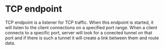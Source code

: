 # TCP endpoint

TCP endpoint is a listener for TCP traffic. When this endpoint is started, it will listen to the client connections on
a specified port range. When a client connects to a specific port, server will look for a conected tunnel on that port
and if there is such a tunnel it will create a link between them and route data.